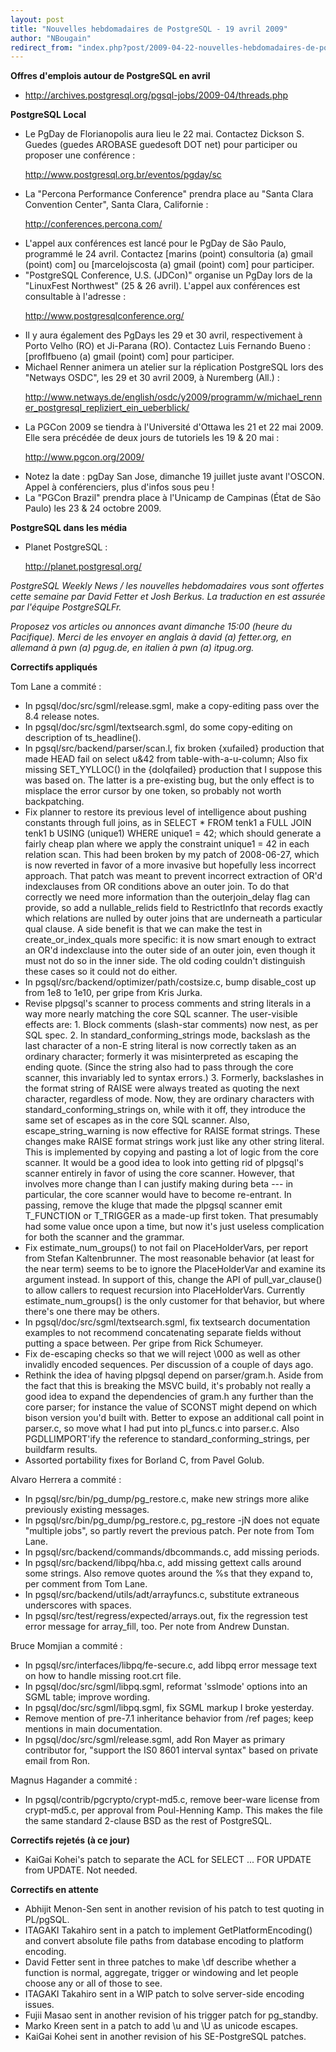 ```yaml
---
layout: post
title: "Nouvelles hebdomadaires de PostgreSQL - 19 avril 2009"
author: "NBougain"
redirect_from: "index.php?post/2009-04-22-nouvelles-hebdomadaires-de-postgresql-19-avril-2009 "
---
```




<p><strong>Offres d'emplois autour de PostgreSQL en avril</strong></p>

<ul>

<li><a target="_blank" href="http://archives.postgresql.org/pgsql-jobs/2009-04/threads.php">http://archives.postgresql.org/pgsql-jobs/2009-04/threads.php</a></li>

</ul>

<p><strong>PostgreSQL Local</strong></p>

<ul>

<li>Le PgDay de Florianopolis aura lieu le 22 mai. Contactez Dickson S. Guedes (guedes AROBASE guedesoft DOT net) pour participer ou proposer une conf&eacute;rence&nbsp;: 

<a target="_blank" href="http://www.postgresql.org.br/eventos/pgday/sc">http://www.postgresql.org.br/eventos/pgday/sc</a></li>

<li>La "Percona Performance Conference" prendra place au "Santa Clara Convention Center", Santa Clara, Californie&nbsp;: 

<a target="_blank" href="http://conferences.percona.com/">http://conferences.percona.com/</a></li>

<li>L'appel aux conf&eacute;rences est lanc&eacute; pour le PgDay de S&atilde;o Paulo, programm&eacute; le 24 avril. Contactez [marins (point) consultoria (a) gmail (point) com] ou [marcelojscosta (a) gmail (point) com] pour participer.</li>

<li>"PostgreSQL Conference, U.S. (JDCon)" organise un PgDay lors de la "LinuxFest Northwest" (25 &amp; 26 avril). L'appel aux conf&eacute;rences est consultable &agrave; l'adresse&nbsp;: 

<a target="_blank" href="http://www.postgresqlconference.org/">http://www.postgresqlconference.org/</a></li>

<li>Il y aura &eacute;galement des PgDays les 29 et 30 avril, respectivement &agrave; Porto Velho (RO) et Ji-Parana (RO). Contactez Luis Fernando Bueno&nbsp;: [proflfbueno (a) gmail (point) com] pour participer.</li>

<li>Michael Renner animera un atelier sur la r&eacute;plication PostgreSQL lors des "Netways OSDC", les 29 et 30 avril 2009, &agrave; Nuremberg (All.)&nbsp;: 

<a target="_blank" href="http://www.netways.de/english/osdc/y2009/programm/w/michael_renner_postgresql_repliziert_ein_ueberblick/">http://www.netways.de/english/osdc/y2009/programm/w/michael_renner_postgresql_repliziert_ein_ueberblick/</a></li>

<li>La PGCon 2009 se tiendra &agrave; l'Universit&eacute; d'Ottawa les 21 et 22 mai 2009. Elle sera pr&eacute;c&eacute;d&eacute;e de deux jours de tutoriels les 19 &amp; 20 mai&nbsp;: 

<a target="_blank" href="http://www.pgcon.org/2009/">http://www.pgcon.org/2009/</a></li>

<li>Notez la date&nbsp;: pgDay San Jose, dimanche 19 juillet juste avant l'OSCON. Appel &agrave; conf&eacute;renciers, plus d'infos sous peu&nbsp;!</li>

<li>La "PGCon Brazil" prendra place &agrave; l'Unicamp de Campinas (&Eacute;tat de S&atilde;o Paulo) les 23 &amp; 24 octobre 2009.</li>

</ul>

<p><strong>PostgreSQL dans les m&eacute;dia</strong></p>

<ul>

<li>Planet PostgreSQL&nbsp;: 

<a target="_blank" href="http://planet.postgresql.org/">http://planet.postgresql.org/</a></li>

</ul>

<p><i>PostgreSQL Weekly News / les nouvelles hebdomadaires vous sont offertes cette semaine par David Fetter et Josh Berkus. La traduction en est assur&eacute;e par l'&eacute;quipe PostgreSQLFr.</i></p>

<p><i>Proposez vos articles ou annonces avant dimanche 15:00 (heure du Pacifique). Merci de les envoyer en anglais &agrave; david (a) fetter.org, en allemand &agrave; pwn (a) pgug.de, en italien &agrave; pwn (a) itpug.org.</i></p>

<p><strong>Correctifs appliqu&eacute;s</strong></p>

<p>Tom Lane a commit&eacute;&nbsp;:</p>

<ul>

<li>In pgsql/doc/src/sgml/release.sgml, make a copy-editing pass over the 8.4 release notes.</li>

<li>In pgsql/doc/src/sgml/textsearch.sgml, do some copy-editing on description of ts_headline().</li>

<li>In pgsql/src/backend/parser/scan.l, fix broken {xufailed} production that made HEAD fail on select u&amp;42 from table-with-a-u-column; Also fix missing SET_YYLLOC() in the {dolqfailed} production that I suppose this was based on. The latter is a pre-existing bug, but the only effect is to misplace the error cursor by one token, so probably not worth backpatching.</li>

<li>Fix planner to restore its previous level of intelligence about pushing constants through full joins, as in SELECT * FROM tenk1 a FULL JOIN tenk1 b USING (unique1) WHERE unique1 = 42; which should generate a fairly cheap plan where we apply the constraint unique1 = 42 in each relation scan. This had been broken by my patch of 2008-06-27, which is now reverted in favor of a more invasive but hopefully less incorrect approach. That patch was meant to prevent incorrect extraction of OR'd indexclauses from OR conditions above an outer join. To do that correctly we need more information than the outerjoin_delay flag can provide, so add a nullable_relids field to RestrictInfo that records exactly which relations are nulled by outer joins that are underneath a particular qual clause. A side benefit is that we can make the test in create_or_index_quals more specific: it is now smart enough to extract an OR'd indexclause into the outer side of an outer join, even though it must not do so in the inner side. The old coding couldn't distinguish these cases so it could not do either.</li>

<li>In pgsql/src/backend/optimizer/path/costsize.c, bump disable_cost up from 1e8 to 1e10, per gripe from Kris Jurka.</li>

<li>Revise plpgsql's scanner to process comments and string literals in a way more nearly matching the core SQL scanner. The user-visible effects are: 1. Block comments (slash-star comments) now nest, as per SQL spec. 2. In standard_conforming_strings mode, backslash as the last character of a non-E string literal is now correctly taken as an ordinary character; formerly it was misinterpreted as escaping the ending quote. (Since the string also had to pass through the core scanner, this invariably led to syntax errors.) 3. Formerly, backslashes in the format string of RAISE were always treated as quoting the next character, regardless of mode. Now, they are ordinary characters with standard_conforming_strings on, while with it off, they introduce the same set of escapes as in the core SQL scanner. Also, escape_string_warning is now effective for RAISE format strings. These changes make RAISE format strings work just like any other string literal. This is implemented by copying and pasting a lot of logic from the core scanner. It would be a good idea to look into getting rid of plpgsql's scanner entirely in favor of using the core scanner. However, that involves more change than I can justify making during beta --- in particular, the core scanner would have to become re-entrant. In passing, remove the kluge that made the plpgsql scanner emit T_FUNCTION or T_TRIGGER as a made-up first token. That presumably had some value once upon a time, but now it's just useless complication for both the scanner and the grammar.</li>

<li>Fix estimate_num_groups() to not fail on PlaceHolderVars, per report from Stefan Kaltenbrunner. The most reasonable behavior (at least for the near term) seems to be to ignore the PlaceHolderVar and examine its argument instead. In support of this, change the API of pull_var_clause() to allow callers to request recursion into PlaceHolderVars. Currently estimate_num_groups() is the only customer for that behavior, but where there's one there may be others.</li>

<li>In pgsql/doc/src/sgml/textsearch.sgml, fix textsearch documentation examples to not recommend concatenating separate fields without putting a space between. Per gripe from Rick Schumeyer.</li>

<li>Fix de-escaping checks so that we will reject \000 as well as other invalidly encoded sequences. Per discussion of a couple of days ago.</li>

<li>Rethink the idea of having plpgsql depend on parser/gram.h. Aside from the fact that this is breaking the MSVC build, it's probably not really a good idea to expand the dependencies of gram.h any further than the core parser; for instance the value of SCONST might depend on which bison version you'd built with. Better to expose an additional call point in parser.c, so move what I had put into pl_funcs.c into parser.c. Also PGDLLIMPORT'ify the reference to standard_conforming_strings, per buildfarm results.</li>

<li>Assorted portability fixes for Borland C, from Pavel Golub.</li>

</ul>

<p>Alvaro Herrera a commit&eacute;&nbsp;:</p>

<ul>

<li>In pgsql/src/bin/pg_dump/pg_restore.c, make new strings more alike previously existing messages.</li>

<li>In pgsql/src/bin/pg_dump/pg_restore.c, pg_restore -jN does not equate "multiple jobs", so partly revert the previous patch. Per note from Tom Lane.</li>

<li>In pgsql/src/backend/commands/dbcommands.c, add missing periods.</li>

<li>In pgsql/src/backend/libpq/hba.c, add missing gettext calls around some strings. Also remove quotes around the %s that they expand to, per comment from Tom Lane.</li>

<li>In pgsql/src/backend/utils/adt/arrayfuncs.c, substitute extraneous underscores with spaces.</li>

<li>In pgsql/src/test/regress/expected/arrays.out, fix the regression test error message for array_fill, too. Per note from Andrew Dunstan.</li>

</ul>

<p>Bruce Momjian a commit&eacute;&nbsp;:</p>

<ul>

<li>In pgsql/src/interfaces/libpq/fe-secure.c, add libpq error message text on how to handle missing root.crt file.</li>

<li>In pgsql/doc/src/sgml/libpq.sgml, reformat 'sslmode' options into an SGML table; improve wording.</li>

<li>In pgsql/doc/src/sgml/libpq.sgml, fix SGML markup I broke yesterday.</li>

<li>Remove mention of pre-7.1 inheritance behavior from /ref pages; keep mentions in main documentation.</li>

<li>In pgsql/doc/src/sgml/release.sgml, add Ron Mayer as primary contributor for, "support the IS0 8601 interval syntax" based on private email from Ron.</li>

</ul>

<p>Magnus Hagander a commit&eacute;&nbsp;:</p>

<ul>

<li>In pgsql/contrib/pgcrypto/crypt-md5.c, remove beer-ware license from crypt-md5.c, per approval from Poul-Henning Kamp. This makes the file the same standard 2-clause BSD as the rest of PostgreSQL.</li>

</ul>

<p><strong>Correctifs rejet&eacute;s (&agrave; ce jour)</strong></p>

<ul>

<li>KaiGai Kohei's patch to separate the ACL for SELECT ... FOR UPDATE from UPDATE. Not needed.</li>

</ul>

<p><strong>Correctifs en attente</strong></p>

<ul>

<li>Abhijit Menon-Sen sent in another revision of his patch to test quoting in PL/pgSQL.</li>

<li>ITAGAKI Takahiro sent in a patch to implement GetPlatformEncoding() and convert absolute file paths from database encoding to platform encoding.</li>

<li>David Fetter sent in three patches to make \df describe whether a function is normal, aggregate, trigger or windowing and let people choose any or all of those to see.</li>

<li>ITAGAKI Takahiro sent in a WIP patch to solve server-side encoding issues.</li>

<li>Fujii Masao sent in another revision of his trigger patch for pg_standby.</li>

<li>Marko Kreen sent in a patch to add \u and \U as unicode escapes.</li>

<li>KaiGai Kohei sent in another revision of his SE-PostgreSQL patches.</li>

</ul>